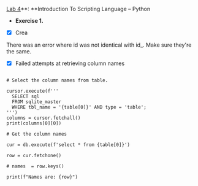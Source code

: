 [Lab 4](file:///A:/Users/Ethan/OneDrive%20for%20Business/Documents/Academic%20Documents/Spring%202019/ITSE%201359%20(Python)/Week%208/Lab04.pdf)**: **Introduction To Scripting Language – Python

- **Exercise 1.**
- [X] Crea

There was an error where id was not identical with id_. Make sure they're the same.

- [X] Failed attempts at retrieving column names

```

# Select the column names from table.

cursor.execute(f'''
  SELECT sql
  FROM sqlite_master
  WHERE tbl_name = '{table[0]}' AND type = 'table';
''')
columns = cursor.fetchall()
print(columns[0][0])

# Get the column names

cur = db.execute(f'select * from {table[0]}')

row = cur.fetchone()

# names  = row.keys()

print(f"Names are: {row}")
```